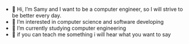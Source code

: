 - 👋 Hi, I’m Samy and I want to be a computer engineer, so I will strive to be better every day.
- 👀 I’m interested in computer science and software developing
- 🌱 I’m currently studying computer engineering
- 💞️ if you can teach me something i will hear what you want to say

<!---
SBordaDev/SBordaDev is a ✨ special ✨ repository because its `README.md` (this file) appears on your GitHub profile.
You can click the Preview link to take a look at your changes.
--->
